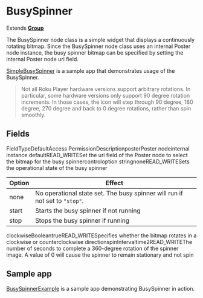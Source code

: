 BusySpinner
===========

Extends [**Group**](/docs/references/scenegraph/layout-group-nodes/group.md)

The BusySpinner node class is a simple widget that displays a continuously rotating bitmap. Since the BusySpinner node class uses an internal Poster node instance, the busy spinner bitmap can be specified by setting the internal Poster node uri field.

[SimpleBusySpinner](https://github.com/rokudev/samples/tree/master/ux%20components/widgets) is a sample app that demonstrates usage of the BusySpinner.

> Not all Roku Player hardware versions support arbitrary rotations. In particular, some hardware versions only support 90 degree rotation increments. In those cases, the icon will step through 90 degree, 180 degree, 270 degree and back to 0 degree rotations, rather than spin smoothly.

Fields
------

FieldTypeDefaultAccess PermissionDescriptionposterPoster nodeinternal instance defaultREAD\_WRITESet the uri field of the Poster node to select the bitmap for the busy spinnercontroloption stringnoneREAD\_WRITESets the operational state of the busy spinner

| Option | Effect |
| --- | --- |
| none | No operational state set. The busy spinner will run if not set to `"stop"`. |
| start | Starts the busy spinner if not running |
| stop | Stops the busy spinner if running |

clockwiseBooleantrueREAD\_WRITESpecifies whether the bitmap rotates in a clockwise or counterclockwise directionspinIntervaltime2READ\_WRITEThe number of seconds to complete a 360-degree rotation of the spinner image. A value of 0 will cause the spinner to remain stationary and not spin

Sample app
----------

[BusySpinnerExample](https://github.com/rokudev/samples/tree/master/ux%20components/widgets/BusySpinnerExample) is a sample app demonstrating BusySpinner in action.